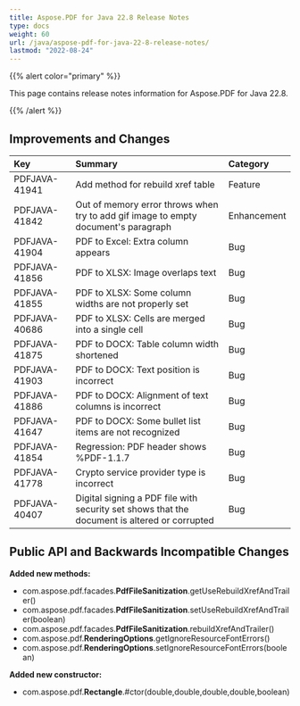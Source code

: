 ```yaml
---
title: Aspose.PDF for Java 22.8 Release Notes
type: docs
weight: 60
url: /java/aspose-pdf-for-java-22-8-release-notes/
lastmod: "2022-08-24"
---
```


{{% alert color="primary" %}}

This page contains release notes information for Aspose.PDF for Java 22.8.

{{% /alert %}}
## **Improvements and Changes**

|**Key**|**Summary**|**Category**|
| :- | :- | :- |
|PDFJAVA-41941|Add method for rebuild xref table|Feature|
|PDFJAVA-41842|Out of memory error throws when try to add gif image to empty document's paragraph|Enhancement|
|PDFJAVA-41904|PDF to Excel: Extra column appears|Bug|
|PDFJAVA-41856|PDF to XLSX: Image overlaps text|Bug|
|PDFJAVA-41855|PDF to XLSX: Some column widths are not properly set|Bug|
|PDFJAVA-40686|PDF to XLSX: Cells are merged into a single cell|Bug|
|PDFJAVA-41875|PDF to DOCX: Table column width shortened|Bug|
|PDFJAVA-41903|PDF to DOCX: Text position is incorrect|Bug|
|PDFJAVA-41886|PDF to DOCX: Alignment of text columns is incorrect|Bug|
|PDFJAVA-41647|PDF to DOCX: Some bullet list items are not recognized|Bug|
|PDFJAVA-41854|Regression: PDF header shows %PDF-1.1.7|Bug|
|PDFJAVA-41778|Crypto service provider type is incorrect|Bug|
|PDFJAVA-40407|Digital signing a PDF file with security set shows that the document is altered or corrupted|Bug|


## **Public API and Backwards Incompatible Changes**




**Added new methods:**

- com.aspose.pdf.facades.**PdfFileSanitization**.getUseRebuildXrefAndTrailer()
- com.aspose.pdf.facades.**PdfFileSanitization**.setUseRebuildXrefAndTrailer(boolean)
- com.aspose.pdf.facades.**PdfFileSanitization**.rebuildXrefAndTrailer()
- com.aspose.pdf.**RenderingOptions**.getIgnoreResourceFontErrors()
- com.aspose.pdf.**RenderingOptions**.setIgnoreResourceFontErrors(boolean)

**Added new constructor:**

- com.aspose.pdf.**Rectangle**.#ctor(double,double,double,double,boolean)




